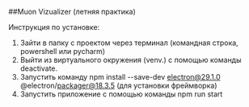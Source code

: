 ##Muon Vizualizer (летняя практика)

Инструкция по установке:
1. Зайти в папку с проектом через терминал (командная строка, powershell или pycharm)
2. Выйти из виртуального окружения (venv.) с помощью команды deactivate.
3. Запустить команду  npm install --save-dev electron@29.1.0 @electron/packager@18.3.5 (для установки фреймворка)
4. Запустить приложение с помощью команды npm run start


